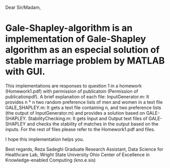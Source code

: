 Dear Sir/Madam,

# Gale-Shapley-algorithm is an implementation of Gale-Shapley algorithm as an especial solution of stable marriage problem by MATLAB with GUI.
This implementations are responses to question 1 in a homework (Homework1.pdf) with permission of publicatoin (Permission of publicationpdf).
A brief explanation of each file:
InputGenerator.m: It provides n * n two random preference lists of men and women in a text file
GALE_SHAPLEY.m: It gets a text file containing n, and two preference lists (the output of InputGenerator.m) and provides a solution based on GALE-SHAPLEY.
StabilityChecking.m: It gets Input and Output text files of GALE-SHAPLEY and checks the stability of matches in the output based on the inputs.
For the rest of files please refer to the Homework1.pdf and files.

I hope this implementation helps you.

Best regards,
Reza Sadeghi
Graduate Research Assistant, Data Science for Healthcare Lab, Wright State University
Ohio Center of Excellence in Knowledge-enabled Computing (kno.e.sis)
